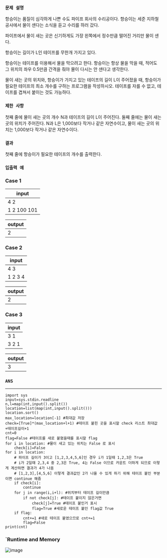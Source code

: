 ### `문제 설명`

항승이는 품질이 심각하게 나쁜 수도 파이프 회사의 수리공이다. 항승이는 세준 지하철 공사에서 물이 샌다는 소식을 듣고 수리를 하러 갔다.

파이프에서 물이 새는 곳은 신기하게도 가장 왼쪽에서 정수만큼 떨어진 거리만 물이 샌다.

항승이는 길이가 L인 테이프를 무한개 가지고 있다.

항승이는 테이프를 이용해서 물을 막으려고 한다. 항승이는 항상 물을 막을 때, 적어도 그 위치의 좌우 0.5만큼 간격을 줘야 물이 다시는 안 샌다고 생각한다.

물이 새는 곳의 위치와, 항승이가 가지고 있는 테이프의 길이 L이 주어졌을 때, 항승이가 필요한 테이프의 최소 개수를 구하는 프로그램을 작성하시오. 테이프를 자를 수 없고, 테이프를 겹쳐서 붙이는 것도 가능하다.

### `제한 사항`

첫째 줄에 물이 새는 곳의 개수 N과 테이프의 길이 L이 주어진다. 둘째 줄에는 물이 새는 곳의 위치가 주어진다. N과 L은 1,000보다 작거나 같은 자연수이고, 물이 새는 곳의 위치는 1,000보다 작거나 같은 자연수이다.

### `결과`

첫째 줄에 항승이가 필요한 테이프의 개수를 출력한다.

### `입출력 예`
### Case 1
|input|
|---|
|4 2
1 2 100 101|

|output|
|---|
|2|

### Case 2
|input|
|---|
|4 3
1 2 3 4|

|output|
|---|
|2|

### Case 3
|input|
|---|
|3 1
3 2 1|

|output|
|---|
|3|

### `ANS`

----

```
import sys
input=sys.stdin.readline
n,l=map(int,input().split())
location=list(map(int,input().split()))
location.sort()
max_location=location[-1] #최대값 저장
check=[True]*(max_location+l+1) #테이프 붙힌 곳을 표시할 check 리스트 최대값+테이프길이+1
cnt=0
flag=False #테이프를 새로 붙혔을때를 표시할 flag
for i in location: #물이 새고 있는 위치는 False 로 표시
    check[i]=False
for i in location:
    # 파이프 길이가 3이고 [1,2,3,4,5,6]인 경우 i가 1일때 1,2,3은 True
    # i가 2일때 2,3,4 중 2,3은 True, 4는 False 이므로 카운트 더하게 되므로 이렇게 계산하면 결과가 4가 나옴
    # [1,2,3],[4,5,6] 이렇게 결과값인 2가 나올 수 있게 하기 위해 테이프 붙인 부분이면 continue 해줌
    if check[i]: 
        continue
    for j in range(i,i+l): #위치부터 테이프 길이만큼 
        if not check[j]: #테이프 붙이지 않은거면
            check[j]=True #테이프 붙인거 표시
            flag=True #새로운 테이프 붙인 flag값 True
    if flag:
        cnt+=1 #새로 테이프 붙였으므로 cnt+=1
        flag=False
print(cnt)        

```

### `Runtime and Memory

![image](https://user-images.githubusercontent.com/106041072/235313904-dfac2855-ae60-4590-ac82-6f4a742a3ab1.png)
